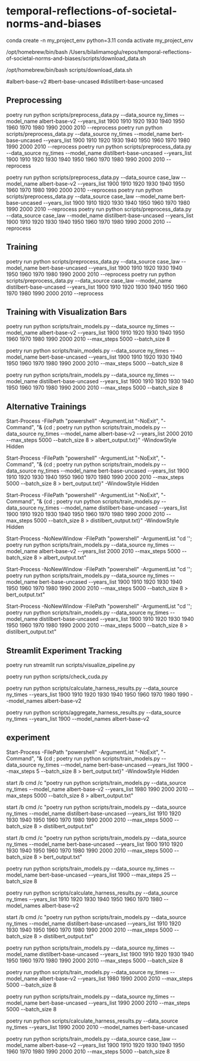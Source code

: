 # temporal-reflections-of-societal-norms-and-biases


conda create -n my_project_env python=3.11
conda activate my_project_env



/opt/homebrew/bin/bash /Users/bilalimamoglu/repos/temporal-reflections-of-societal-norms-and-biases/scripts/download_data.sh


/opt/homebrew/bin/bash scripts/download_data.sh

#albert-base-v2
#bert-base-uncased
#distilbert-base-uncased

## Preprocessing
poetry run python scripts/preprocess_data.py --data_source ny_times --model_name albert-base-v2 --years_list 1900 1910 1920 1930 1940 1950 1960 1970 1980 1990 2000 2010 --reprocess
poetry run python scripts/preprocess_data.py --data_source ny_times --model_name bert-base-uncased --years_list 1900 1910 1920 1930 1940 1950 1960 1970 1980 1990 2000 2010 --reprocess
poetry run python scripts/preprocess_data.py --data_source ny_times --model_name distilbert-base-uncased --years_list 1900 1910 1920 1930 1940 1950 1960 1970 1980 1990 2000 2010 --reprocess


poetry run python scripts/preprocess_data.py --data_source case_law --model_name albert-base-v2 --years_list 1900 1910 1920 1930 1940 1950 1960 1970 1980 1990 2000 2010 --reprocess
poetry run python scripts/preprocess_data.py --data_source case_law --model_name bert-base-uncased --years_list 1900 1910 1920 1930 1940 1950 1960 1970 1980 1990 2000 2010 --reprocess
poetry run python scripts/preprocess_data.py --data_source case_law --model_name distilbert-base-uncased --years_list 1900 1910 1920 1930 1940 1950 1960 1970 1980 1990 2000 2010 --reprocess


## Training
poetry run python scripts/preprocess_data.py --data_source case_law --model_name bert-base-uncased --years_list 1900 1910 1920 1930 1940 1950 1960 1970 1980 1990 2000 2010 --reprocess
poetry run python scripts/preprocess_data.py --data_source case_law --model_name distilbert-base-uncased --years_list 1900 1910 1920 1930 1940 1950 1960 1970 1980 1990 2000 2010 --reprocess


## Training with Visualization Bars

poetry run python scripts/train_models.py --data_source ny_times --model_name albert-base-v2 --years_list 1900 1910 1920 1930 1940 1950 1960 1970 1980 1990 2000 2010 --max_steps 5000 --batch_size 8

poetry run python scripts/train_models.py --data_source ny_times --model_name bert-base-uncased --years_list 1900 1910 1920 1930 1940 1950 1960 1970 1980 1990 2000 2010 --max_steps 5000 --batch_size 8

poetry run python scripts/train_models.py --data_source ny_times --model_name distilbert-base-uncased --years_list 1900 1910 1920 1930 1940 1950 1960 1970 1980 1990 2000 2010 --max_steps 5000 --batch_size 8



## Alternative Trainings

Start-Process -FilePath "powershell" -ArgumentList "-NoExit", "-Command", "& {cd <path-to-your-scripts>; poetry run python scripts/train_models.py --data_source ny_times --model_name albert-base-v2 --years_list 2000 2010 --max_steps 5000 --batch_size 8 > albert_output.txt}" -WindowStyle Hidden


Start-Process -FilePath "powershell" -ArgumentList "-NoExit", "-Command", "& {cd <path-to-your-scripts>; poetry run python scripts/train_models.py --data_source ny_times --model_name bert-base-uncased --years_list 1900 1910 1920 1930 1940 1950 1960 1970 1980 1990 2000 2010 --max_steps 5000 --batch_size 8 > bert_output.txt}" -WindowStyle Hidden


Start-Process -FilePath "powershell" -ArgumentList "-NoExit", "-Command", "& {cd <path-to-your-scripts>; poetry run python scripts/train_models.py --data_source ny_times --model_name distilbert-base-uncased --years_list 1900 1910 1920 1930 1940 1950 1960 1970 1980 1990 2000 2010 --max_steps 5000 --batch_size 8 > distilbert_output.txt}" -WindowStyle Hidden




Start-Process -NoNewWindow -FilePath "powershell" -ArgumentList "cd '<path-to-your-scripts>'; poetry run python scripts/train_models.py --data_source ny_times --model_name albert-base-v2 --years_list 2000 2010 --max_steps 5000 --batch_size 8 > albert_output.txt"

Start-Process -NoNewWindow -FilePath "powershell" -ArgumentList "cd '<path-to-your-scripts>'; poetry run python scripts/train_models.py --data_source ny_times --model_name bert-base-uncased --years_list 1900 1910 1920 1930 1940 1950 1960 1970 1980 1990 2000 2010 --max_steps 5000 --batch_size 8 > bert_output.txt"

Start-Process -NoNewWindow -FilePath "powershell" -ArgumentList "cd '<path-to-your-scripts>'; poetry run python scripts/train_models.py --data_source ny_times --model_name distilbert-base-uncased --years_list 1900 1910 1920 1930 1940 1950 1960 1970 1980 1990 2000 2010 --max_steps 5000 --batch_size 8 > distilbert_output.txt"





## Streamlit Experiment Tracking

poetry run streamlit run scripts/visualize_pipeline.py


poetry run python scripts/check_cuda.py


poetry run python scripts/calculate_harness_results.py --data_source ny_times --years_list 1900 1910 1920 1930 1940 1950 1960 1970 1980 1990 --model_names albert-base-v2


poetry run python scripts/aggregate_harness_results.py --data_source ny_times --years_list 1900 --model_names albert-base-v2




## experiment


Start-Process -FilePath "powershell" -ArgumentList "-NoExit", "-Command", "& {cd <path-to-your-scripts>; poetry run python scripts/train_models.py --data_source ny_times --model_name bert-base-uncased --years_list 1900 --max_steps 5 --batch_size 8 > bert_output.txt}" -WindowStyle Hidden


start /b cmd /c "poetry run python scripts/train_models.py --data_source ny_times --model_name albert-base-v2 --years_list 1980 1990 2000 2010 --max_steps 5000 --batch_size 8 > albert_output.txt"

start /b cmd /c "poetry run python scripts/train_models.py --data_source ny_times --model_name distilbert-base-uncased --years_list 1910 1920 1930 1940 1950 1960 1970 1980 1990 2000 2010 --max_steps 5000 --batch_size 8 > distilbert_output.txt"

start /b cmd /c "poetry run python scripts/train_models.py --data_source ny_times --model_name bert-base-uncased --years_list 1900 1910 1920 1930 1940 1950 1960 1970 1980 1990 2000 2010 --max_steps 5000 --batch_size 8 > bert_output.txt"

poetry run python scripts/train_models.py --data_source ny_times --model_name bert-base-uncased --years_list 1900 --max_steps 25 --batch_size 8

poetry run python scripts/calculate_harness_results.py --data_source ny_times --years_list 1910 1920 1930 1940 1950 1960 1970 1980 --model_names albert-base-v2




start /b cmd /c "poetry run python scripts/train_models.py --data_source ny_times --model_name distilbert-base-uncased --years_list 1910 1920 1930 1940 1950 1960 1970 1980 1990 2000 2010 --max_steps 5000 --batch_size 8 > distilbert_output.txt"


poetry run python scripts/train_models.py --data_source ny_times --model_name distilbert-base-uncased --years_list 1900 1910 1920 1930 1940 1950 1960 1970 1980 1990 2000 2010 --max_steps 5000 --batch_size 8

poetry run python scripts/train_models.py --data_source ny_times --model_name albert-base-v2 --years_list 1980 1990 2000 2010 --max_steps 5000 --batch_size 8


poetry run python scripts/train_models.py --data_source ny_times --model_name bert-base-uncased --years_list 1990 2000 2010 --max_steps 5000 --batch_size 8

poetry run python scripts/calculate_harness_results.py --data_source ny_times --years_list 1990 2000 2010 --model_names bert-base-uncased

poetry run python scripts/train_models.py --data_source case_law --model_name albert-base-v2 --years_list 1900 1910 1920 1930 1940 1950 1960 1970 1980 1990 2000 2010 --max_steps 5000 --batch_size 8
